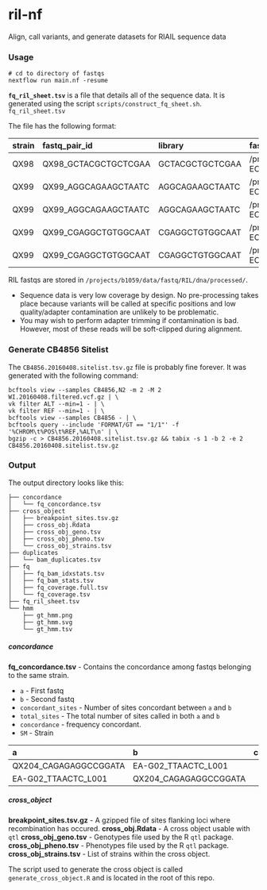 # ril-nf

Align, call variants, and generate datasets for RIAIL sequence data

### Usage

```
# cd to directory of fastqs
nextflow run main.nf -resume
```

__`fq_ril_sheet.tsv`__ is a file that details all of the sequence data. It is generated using the script `scripts/construct_fq_sheet.sh`. `fq_ril_sheet.tsv`

The file has the following format:

| strain   | fastq_pair_id   | library   | fastq-1-path   | fastq-2-path   |
|:-------|:-----------------------|:------------------|:-------------------------------------------------------------------------------------------------------------------------|:-------------------------------------------------------------------------------------------------------------------------|
| QX98   | QX98_GCTACGCTGCTCGAA   | GCTACGCTGCTCGAA   | /projects/b1059/data/fastq/RIL/dna/processed/151009_D00422_0262_BC7NJ0ANXX-ECA/QX98_GCTACGCT-GCTCGAA_L003_R1_001.fq.gz   | /projects/b1059/data/fastq/RIL/dna/processed/151009_D00422_0262_BC7NJ0ANXX-ECA/QX98_GCTACGCT-GCTCGAA_L003_R2_001.fq.gz   |
| QX99   | QX99_AGGCAGAAGCTAATC   | AGGCAGAAGCTAATC   | /projects/b1059/data/fastq/RIL/dna/processed/151009_D00422_0262_BC7NJ0ANXX-ECA/QX99_AGGCAGAA-GCTAATC_L005_R1_001.fq.gz   | /projects/b1059/data/fastq/RIL/dna/processed/151009_D00422_0262_BC7NJ0ANXX-ECA/QX99_AGGCAGAA-GCTAATC_L005_R2_001.fq.gz   |
| QX99   | QX99_AGGCAGAAGCTAATC   | AGGCAGAAGCTAATC   | /projects/b1059/data/fastq/RIL/dna/processed/151009_D00422_0262_BC7NJ0ANXX-ECA/QX99_AGGCAGAA-GCTAATC_L006_R1_001.fq.gz   | /projects/b1059/data/fastq/RIL/dna/processed/151009_D00422_0262_BC7NJ0ANXX-ECA/QX99_AGGCAGAA-GCTAATC_L006_R2_001.fq.gz   |
| QX99   | QX99_CGAGGCTGTGGCAAT   | CGAGGCTGTGGCAAT   | /projects/b1059/data/fastq/RIL/dna/processed/151009_D00422_0262_BC7NJ0ANXX-ECA/QX99_CGAGGCTG-TGGCAAT_L003_R1_001.fq.gz   | /projects/b1059/data/fastq/RIL/dna/processed/151009_D00422_0262_BC7NJ0ANXX-ECA/QX99_CGAGGCTG-TGGCAAT_L003_R2_001.fq.gz   |
| QX99   | QX99_CGAGGCTGTGGCAAT   | CGAGGCTGTGGCAAT   | /projects/b1059/data/fastq/RIL/dna/processed/151009_D00422_0262_BC7NJ0ANXX-ECA/QX99_CGAGGCTG-TGGCAAT_L004_R1_001.fq.gz   | /projects/b1059/data/fastq/RIL/dna/processed/151009_D00422_0262_BC7NJ0ANXX-ECA/QX99_CGAGGCTG-TGGCAAT_L004_R2_001.fq.gz   |

RIL fastqs are stored in `/projects/b1059/data/fastq/RIL/dna/processed/`.

* Sequence data is very low coverage by design. No pre-processing takes place because variants will be called at specific positions and low quality/adapter contamination are unlikely to be problematic.
* You may wish to perform adapter trimming if contamination is bad. However, most of these reads will be soft-clipped during alignment.

### Generate CB4856 Sitelist

The `CB4856.20160408.sitelist.tsv.gz` file is probably fine forever. It was generated with the following command:

```
bcftools view --samples CB4856,N2 -m 2 -M 2 WI.20160408.filtered.vcf.gz | \
vk filter ALT --min=1 - | \
vk filter REF --min=1 - | \
bcftools view --samples CB4856 - | \
bcftools query --include 'FORMAT/GT == "1/1"' -f '%CHROM\t%POS\t%REF,%ALT\n' | \
bgzip -c > CB4856.20160408.sitelist.tsv.gz && tabix -s 1 -b 2 -e 2 CB4856.20160408.sitelist.tsv.gz
```

### Output

The output directory looks like this:

```
├── concordance
│   └── fq_concordance.tsv
├── cross_object
│   ├── breakpoint_sites.tsv.gz
│   ├── cross_obj.Rdata
│   ├── cross_obj_geno.tsv
│   ├── cross_obj_pheno.tsv
│   └── cross_obj_strains.tsv
├── duplicates
│   └── bam_duplicates.tsv
├── fq
│   ├── fq_bam_idxstats.tsv
│   ├── fq_bam_stats.tsv
│   ├── fq_coverage.full.tsv
│   └── fq_coverage.tsv
├── fq_ril_sheet.tsv
└── hmm
    ├── gt_hmm.png
    ├── gt_hmm.svg
    └── gt_hmm.tsv
```

##### concordance
 
__fq_concordance.tsv__ - Contains the concordance among fastqs belonging to the same strain. 

* `a` - First fastq
* `b` - Second fastq
* `concordant_sites` - Number of sites concordant between `a` and `b`
* `total_sites` - The total number of sites called in both `a` and `b`
* `concordance` - frequency concordant.
* `SM` - Strain

| a                     | b                     |   concordant_sites |   total_sites |   concordance | SM    |
|:----------------------|:----------------------|-------------------:|--------------:|--------------:|:------|
| QX204_CAGAGAGGCCGGATA | EA-G02_TTAACTC_L001   |             148794 |        151385 |      0.982885 | QX204 |
| EA-G02_TTAACTC_L001   | QX204_CAGAGAGGCCGGATA |             148794 |        151385 |      0.982885 | QX204 |

##### cross_object

__breakpoint_sites.tsv.gz__ - A gzipped file of sites flanking loci where recombination has occured.
__cross_obj.Rdata__ - A cross object usable with `qtl`
__cross_obj_geno.tsv__ - Genotypes file used by the R `qtl` package.
__cross_obj_pheno.tsv__ - Phenotypes file used by the R `qtl` package.
__cross_obj_strains.tsv__ - List of strains within the cross object.

The script used to generate the cross object is called `generate_cross_object.R` and is located in the root of this repo.


